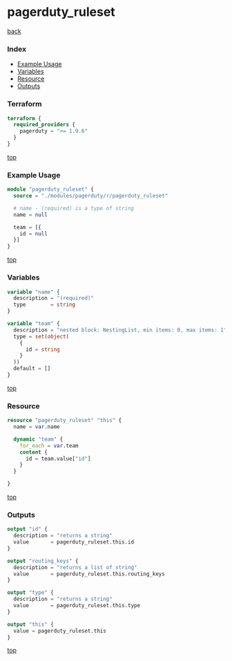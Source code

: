 # pagerduty_ruleset

[back](../pagerduty.md)

### Index

- [Example Usage](#example-usage)
- [Variables](#variables)
- [Resource](#resource)
- [Outputs](#outputs)

### Terraform

```terraform
terraform {
  required_providers {
    pagerduty = ">= 1.9.6"
  }
}
```

[top](#index)

### Example Usage

```terraform
module "pagerduty_ruleset" {
  source = "./modules/pagerduty/r/pagerduty_ruleset"

  # name - (required) is a type of string
  name = null

  team = [{
    id = null
  }]
}
```

[top](#index)

### Variables

```terraform
variable "name" {
  description = "(required)"
  type        = string
}

variable "team" {
  description = "nested block: NestingList, min items: 0, max items: 1"
  type = set(object(
    {
      id = string
    }
  ))
  default = []
}
```

[top](#index)

### Resource

```terraform
resource "pagerduty_ruleset" "this" {
  name = var.name

  dynamic "team" {
    for_each = var.team
    content {
      id = team.value["id"]
    }
  }

}
```

[top](#index)

### Outputs

```terraform
output "id" {
  description = "returns a string"
  value       = pagerduty_ruleset.this.id
}

output "routing_keys" {
  description = "returns a list of string"
  value       = pagerduty_ruleset.this.routing_keys
}

output "type" {
  description = "returns a string"
  value       = pagerduty_ruleset.this.type
}

output "this" {
  value = pagerduty_ruleset.this
}
```

[top](#index)